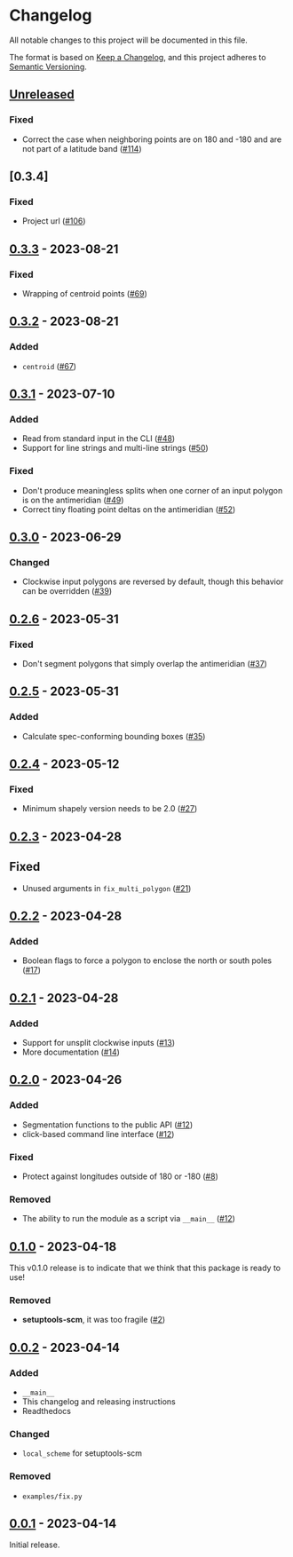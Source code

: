 # Changelog

All notable changes to this project will be documented in this file.

The format is based on [Keep a Changelog](https://keepachangelog.com/en/1.0.0/), and this project adheres to [Semantic Versioning](https://semver.org/spec/v2.0.0.html).

## [Unreleased]

### Fixed

- Correct the case when neighboring points are on 180 and -180 and are not part of a latitude band ([#114](https://github.com/gadomski/antimeridian/pull/114))

## [0.3.4]

### Fixed

- Project url ([#106](https://github.com/gadomski/antimeridian/issues/106))

## [0.3.3] - 2023-08-21

### Fixed

- Wrapping of centroid points ([#69](https://github.com/gadomski/antimeridian/pull/69))

## [0.3.2] - 2023-08-21

### Added

- `centroid` ([#67](https://github.com/gadomski/antimeridian/pull/67))

## [0.3.1] - 2023-07-10

### Added

- Read from standard input in the CLI ([#48](https://github.com/gadomski/antimeridian/pull/48))
- Support for line strings and multi-line strings ([#50](https://github.com/gadomski/antimeridian/pull/50))

### Fixed

- Don't produce meaningless splits when one corner of an input polygon is on the antimeridian ([#49](https://github.com/gadomski/antimeridian/pull/49))
- Correct tiny floating point deltas on the antimeridian ([#52](https://github.com/gadomski/antimeridian/pull/52))

## [0.3.0] - 2023-06-29

### Changed

- Clockwise input polygons are reversed by default, though this behavior can be overridden ([#39](https://github.com/gadomski/antimeridian/pull/39))

## [0.2.6] - 2023-05-31

### Fixed

- Don't segment polygons that simply overlap the antimeridian ([#37](https://github.com/gadomski/antimeridian/pull/37))

## [0.2.5] - 2023-05-31

### Added

- Calculate spec-conforming bounding boxes ([#35](https://github.com/gadomski/antimeridian/pull/35))

## [0.2.4] - 2023-05-12

### Fixed

- Minimum shapely version needs to be 2.0 ([#27](https://github.com/gadomski/antimeridian/pull/27))

## [0.2.3] - 2023-04-28

## Fixed

- Unused arguments in `fix_multi_polygon` ([#21](https://github.com/gadomski/antimeridian/pull/21))

## [0.2.2] - 2023-04-28

### Added

- Boolean flags to force a polygon to enclose the north or south poles ([#17](https://github.com/gadomski/antimeridian/pull/17))

## [0.2.1] - 2023-04-28

### Added

- Support for unsplit clockwise inputs ([#13](https://github.com/gadomski/antimeridian/pull/13))
- More documentation ([#14](https://github.com/gadomski/antimeridian/pull/14))

## [0.2.0] - 2023-04-26

### Added

- Segmentation functions to the public API ([#12](https://github.com/gadomski/antimeridian/pull/12))
- click-based command line interface ([#12](https://github.com/gadomski/antimeridian/pull/12))

### Fixed

- Protect against longitudes outside of 180 or -180 ([#8](https://github.com/gadomski/antimeridian/pull/8))

### Removed

- The ability to run the module as a script via `__main__` ([#12](https://github.com/gadomski/antimeridian/pull/12))

## [0.1.0] - 2023-04-18

This v0.1.0 release is to indicate that we think that this package is ready to use!

### Removed

- **setuptools-scm**, it was too fragile ([#2](https://github.com/gadomski/antimeridian/pull/2))

## [0.0.2] - 2023-04-14

### Added

- `__main__`
- This changelog and releasing instructions
- Readthedocs

### Changed

- `local_scheme` for setuptools-scm

### Removed

- `examples/fix.py`

## [0.0.1] - 2023-04-14

Initial release.

[unreleased]: https://github.com/gadomski/antimeridian/compare/v0.3.3...HEAD
[0.3.3]: https://github.com/gadomsk/antimeridian/compare/v0.3.2...v0.3.3
[0.3.2]: https://github.com/gadomsk/antimeridian/compare/v0.3.1...v0.3.2
[0.3.1]: https://github.com/gadomsk/antimeridian/compare/v0.3.0...v0.3.1
[0.3.0]: https://github.com/gadomsk/antimeridian/compare/v0.2.6...v0.3.0
[0.2.6]: https://github.com/gadomsk/antimeridian/compare/v0.2.5...v0.2.6
[0.2.5]: https://github.com/gadomsk/antimeridian/compare/v0.2.4...v0.2.5
[0.2.4]: https://github.com/gadomsk/antimeridian/compare/v0.2.3...v0.2.4
[0.2.3]: https://github.com/gadomsk/antimeridian/compare/v0.2.2...v0.2.3
[0.2.2]: https://github.com/gadomsk/antimeridian/compare/v0.2.1...v0.2.2
[0.2.1]: https://github.com/gadomsk/antimeridian/compare/v0.2.0...v0.2.1
[0.2.0]: https://github.com/gadomsk/antimeridian/compare/v0.1.0...v0.2.0
[0.1.0]: https://github.com/gadomsk/antimeridian/compare/v0.0.2...v0.1.0
[0.0.2]: https://github.com/gadomsk/antimeridian/compare/v0.0.1...v0.0.2
[0.0.1]: https://github.com/gadomski/antimeridian/releases/tag/v0.0.1
